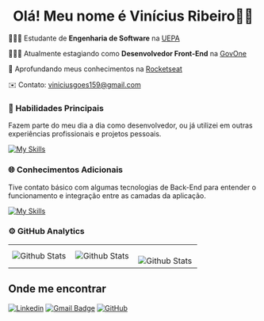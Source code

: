 <div align="center">
  <h1>Olá! Meu nome é Vinícius Ribeiro👋😄</h1>
</div>

 <!--<img src="https://raw.githubusercontent.com/MicaelliMedeiros/micaellimedeiros/master/image/computer-illustration.png" alt="ilustração de um computador" min-width="400px" max-width="350px" width="350px" align="right"> -->

<p align="left">👨🏻‍🎓 Estudante de <strong>Engenharia de Software</strong>  na <a href="https://www.uepa.br/" target="_blank">UEPA</a> </p>
<p align="left">👨🏻‍💻 Atualmente estagiando como <strong>Desenvolvedor Front-End</strong> na <a href="https://www.govone.digital/" target="_blank">GovOne</a> </p>
<p align="left">🌱 Aprofundando meus conhecimentos na <a href="https://www.rocketseat.com.br/" target="_blank">Rocketseat</a> </p>
<p align="left">✉️ Contato: <a href="mailto:viniciusgoes159@gmail.com">viniciusgoes159@gmail.com</a> </p>

<!-- <h2 align="center"> <a href="https://viniciusrbr.github.io/PortifolioPage/" target="_blank">My portfolio page</h2> -->

<h3 align="left">🚀 Habilidades Principais</h3>
<p align="left">Fazem parte do meu dia a dia como desenvolvedor, ou já utilizei  em outras experiências profissionais e projetos pessoais. </p>

[![My Skills](https://skillicons.dev/icons?i=html,css,javascript,typescript,react,redux,next,tailwind,styledcomponents,figma,git,github,gitlab)](https://skillicons.dev)

<h3 align="left">🌐 Conhecimentos Adicionais</h3>
<p align="left">Tive contato básico com algumas tecnologias de Back-End para entender o funcionamento e integração entre as camadas da aplicação. </p>

[![My Skills](https://skillicons.dev/icons?i=nodejs,vitest,prisma,supabase,firebase,mysql,sqlite)](https://skillicons.dev)

### ⚙️ GitHub Analytics

<table>
  <tr>
    <td>
      <img
        align="left"
        src="https://github-readme-stats.vercel.app/api?username=Viniciusrbr&theme=react&hide_border=false&include_all_commits=true&show_icons=true"
        alt="Github Stats"
      />
    </td>
    <td>
      <img
        align="left"
        src="https://github-readme-stats.vercel.app/api/top-langs/?username=Viniciusrbr&theme=react&hide_border=false&include_all_commits=true&count_private=true&layout=compact"
        alt="Github Stats"
      />
    </td>
    <td>
      <br />
      <img
        align="left"
        src="https://github-readme-streak-stats.herokuapp.com/?user=Viniciusrbr&theme=react&hide_border=false"
        alt="Github Stats"
      />
    </td>
  </tr>
</table>


## Onde me encontrar

[![Linkedin](https://img.shields.io/badge/-viniciusrbr-blue?style=flat-square&logo=Linkedin&logoColor=white&link=https://www.linkedin.com/in/viniciusrbr/)](https://www.linkedin.com/in/viniciusrbr/)
[![Gmail Badge](https://img.shields.io/badge/-viniciusgoes159@gmail.com.com-006bed?style=flat-square&logo=Gmail&logoColor=white&link=mailto:viniciusgoes159@gmail.com)](mailto:viniciusgoes159@gmail.com)
[![GitHub](https://img.shields.io/github/followers/Viniciusrbr?label=follow&style=social)](https://github.com/Viniciusrbr)







